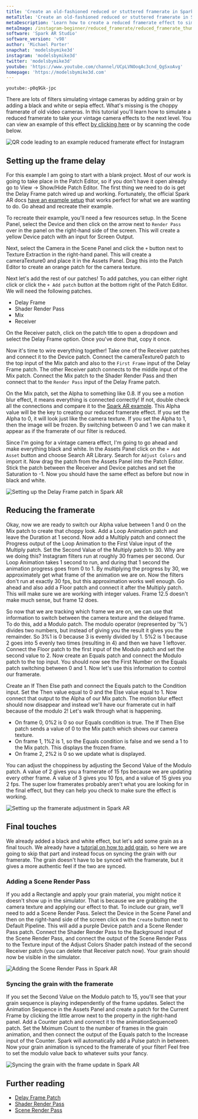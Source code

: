 ```yaml
---
title: 'Create an old-fashioned reduced or stuttered framerate in Spark AR'
metaTitle: 'Create an old-fashioned reduced or stuttered framerate in Spark AR'
metaDescription: 'Learn how to create a reduced framerate effect to simulate the look of old film cameras!'
metaImage: /instagram-beginner/reduced_framerate/reduced_framerate_thumbnail.jpg
software: 'Spark AR Studio'
software_version: 'v98'
author: 'Michael Porter'
snapchat: 'modelsbymike3d'
instagram: 'modelsbymike3d'
twitter: 'modelsbymike3d'
youtube: 'https://www.youtube.com/channel/UCpLVNOoqAc3cnd_QgSxoAvg'
homepage: 'https://modelsbymike3d.com'
---
```


`youtube:-p0q9Gk-jpc`

There are lots of filters simulating vintage cameras by adding grain or by adding a black and white or sepia effect. What's missing is the choppy framerate of old video cameras. In this tutorial you'll learn how to simulate a reduced framerate to take your vintage camera effects to the next level. You can view an example of this effect [by clicking here](https://www.instagram.com/ar/387717252389876/) or by scanning the code below.

![QR code leading to an example reduced framerate effect for Instagram](../../instagram-beginner/grain/qr_code.png)

## Setting up the frame delay

For this example I am going to start with a blank project. Most of our work is going to take place in the Patch Editor, so if you don't have it open already go to View -> Show/Hide Patch Editor. The first thing we need to do is get the Delay Frame patch wired up and working. Fortunately, the official Spark AR docs [have an example setup](https://sparkar.facebook.com/ar-studio/learn/patch-editor/render-passes/shader-render-pass#example) that works perfect for what we are wanting to do. Go ahead and recreate their example.

To recreate their example, you'll need a few resources setup. In the Scene Panel, select the Device and then click on the arrow next to `Render Pass` over in the panel on the right-hand side of the screen. This will create a yellow Device patch with an input for Screen Output.

Next, select the Camera in the Scene Panel and click the `+` button next to Texture Extraction in the right-hand panel. This will create a cameraTexture0 and place it in the Assets Panel. Drag this into the Patch Editor to create an orange patch for the camera texture.

Next let's add the rest of our patches! To add patches, you can either right click or click the `+ Add patch` button at the bottom right of the Patch Editor. We will need the following patches.

- Delay Frame
- Shader Render Pass
- Mix
- Receiver

On the Receiver patch, click on the patch title to open a dropdown and select the Delay Frame option. Once you've done that, copy it once.

Now it's time to wire everything together! Take one of the Receiver patches and connect it to the Device patch. Connect the cameraTexture0 patch to the top input of the Mix patch and also to the `First Frame` input of the Delay Frame patch. The other Receiver patch connects to the middle input of the Mix patch. Connect the Mix patch to the Shader Render Pass and then connect that to the `Render Pass` input of the Delay Frame patch.

On the Mix patch, set the Alpha to something like 0.8. If you see a motion blur effect, it means everything is connected correctly! If not, double check all the connections and compare it to the [Spark AR example](https://sparkar.facebook.com/ar-studio/learn/patch-editor/render-passes/shader-render-pass#example). This Alpha value will be the key to creating our reduced framerate effect. If you set the Alpha to 0, it will look just like the camera texture. If you set the Alpha to 1, then the image will be frozen. By switching between 0 and 1 we can make it appear as if the framerate of our filter is reduced.

Since I'm going for a vintage camera effect, I'm going to go ahead and make everything black and white. In the Assets Panel click on the `+ Add Asset` button and choose Search AR Library. Search for `Adjust Colors` and import it. Now drag the patch from the Assets Panel into the Patch Editor. Stick the patch between the Receiver and Device patches and set the Saturation to -1. Now you should have the same effect as before but now in black and white.

![Setting up the Delay Frame patch in Spark AR](../../instagram-beginner/reduced_framerate/initial-patch-setup.jpg)

## Reducing the framerate

Okay, now we are ready to switch our Alpha value between 1 and 0 on the Mix patch to create that choppy look. Add a Loop Animation patch and leave the Duration at 1 second. Now add a Multiply patch and connect the Progress output of the Loop Animation to the First Value input of the Multiply patch. Set the Second Value of the Multiply patch to 30. Why are we doing this? Instagram filters run at roughly 30 frames per second. Our Loop Animation takes 1 second to run, and during that 1 second the animation progress goes from 0 to 1. By multiplying the progress by 30, we approximately get what frame of the animation we are on. Now the filters don't run at exactly 30 fps, but this approximation works well enough. Go ahead and also add a Floor patch and connect it after the Multiply patch. This will make sure we are working with integer values. Frame 12.5 doesn't make much sense, but frame 12 does.

So now that we are tracking which frame we are on, we can use that information to switch between the camera texture and the delayed frame. To do this, add a Modulo patch. The modulo operator (represented by '%') divides two numbers, but instead of giving you the result it gives you the remainder. So 3%1 is 0 because 3 is evenly divided by 1. 5%2 is 1 because 2 goes into 5 evenly two times (resulting in 4) and then we have 1 leftover. Connect the Floor patch to the first input of the Modulo patch and set the second value to 2. Now create an Equals patch and connect the Modulo patch to the top input. You should now see the First Number on the Equals patch switching between 0 and 1. Now let's use this information to control our framerate.

Create an If Then Else path and connect the Equals patch to the Condition input. Set the Then value equal to 0 and the Else value equal to 1. Now connect that output to the Alpha of our Mix patch. The motion blur effect should now disappear and instead we'll have our framerate cut in half because of the modulo 2! Let's walk through what is happening.

- On frame 0, 0%2 is 0 so our Equals condition is true. The If Then Else patch sends a value of 0 to the Mix patch which shows our camera texture.
- On frame 1, 1%2 is 1, so the Equals condition is false and we send a 1 to the Mix patch. This displays the frozen frame.
- On frame 2, 2%2 is 0 so we update what is displayed.

You can adjust the choppiness by adjusting the Second Value of the Modulo patch. A value of 2 gives you a framerate of 15 fps because we are updating every other frame. A value of 3 gives you 10 fps, and a value of 15 gives you 2 fps. The super low framerates probably aren't what you are looking for in the final effect, but they can help you check to make sure the effect is working.

![Setting up the framerate adjustment in Spark AR](../../instagram-beginner/reduced_framerate/framerate-modulation.jpg)

## Final touches

We already added a black and white effect, but let's add some grain as a final touch. We already have a [tutorial on how to add grain](https://learn.arbootcamp.com/instagram-beginner/grain), so here we are going to skip that part and instead focus on syncing the grain with our framerate. The grain doesn't have to be synced with the framerate, but it gives a more authentic feel if the two are synced.

### Adding a Scene Render Pass

If you add a Rectangle and apply your grain material, you might notice it doesn't show up in the simulator. That is because we are grabbing the camera texture and applying our effect to that. To include our grain, we'll need to add a Scene Render Pass. Select the Device in the Scene Panel and then on the right-hand side of the screen click on the `Create` button next to Default Pipeline. This will add a purple Device patch and a Scene Render Pass patch. Connect the Shader Render Pass to the Background input of the Scene Render Pass, and connect the output of the Scene Render Pass to the Texture input of the Adjust Colors Shader patch instead of the second Receiver patch (you can delete that Receiver patch now). Your grain should now be visible in the simulator.

![Adding the Scene Render Pass in Spark AR](../../instagram-beginner/reduced_framerate/scene-render-pass.jpg)

### Syncing the grain with the framerate

If you set the Second Value on the Modulo patch to 15, you'll see that your grain sequence is playing independently of the frame updates. Select the Animation Sequence in the Assets Panel and create a patch for the Current Frame by clicking the little arrow next to the property in the right-hand panel. Add a Counter patch and connect it to the animationSequence0 patch. Set the Mximum Count to the number of frames in the grain animation, and then connect the output of the Equals patch to the Increase input of the Counter. Spark will automatically add a Pulse patch in between. Now your grain animation is synced to the framerate of your filter! Feel free to set the modulo value back to whatever suits your fancy.

![Syncing the grain with the frame update in Spark AR](../../instagram-beginner/reduced_framerate/grain-sync.jpg)

## Further reading

- [Delay Frame Patch](https://sparkar.facebook.com/ar-studio/learn/patch-editor/render-passes/delay-frame)
- [Shader Render Pass](https://sparkar.facebook.com/ar-studio/learn/patch-editor/render-passes/shader-render-pass)
- [Scene Render Pass](https://sparkar.facebook.com/ar-studio/learn/patch-editor/render-passes/scene-render-pass)
